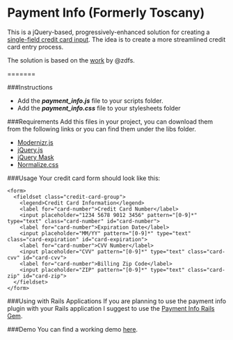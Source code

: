 Payment Info (Formerly Toscany)
===========

This is a jQuery-based, progressively-enhanced solution for creating a [single-field credit card input](http://www.lukew.com/ff/entry.asp?1667). The idea is to create a more streamlined credit card entry process.

The solution is based on the [work](http://zdfs.github.io/toscani/paymentInfo/index.html) by @zdfs.

=======

###Instructions
- Add the _**payment_info.js**_ file to your scripts folder.
- Add the _**payment_info.css**_ file to your stylesheets folder

###Requirements
Add this files in your project, you can download them from the following links or you can find them under the libs folder.

- [Modernizr.js](http://modernizr.com/)
- [jQuery.js](https://jquery.com)
- [jQuery Mask](https://igorescobar.github.io/jQuery-Mask-Plugin/)
- [Normalize.css](https://necolas.github.io/normalize.css/)

###Usage
Your credit card form should look like this:

    <form>
      <fieldset class="credit-card-group">
        <legend>Credit Card Information</legend>
        <label for="card-number">Credit Card Number</label>
        <input placeholder="1234 5678 9012 3456" pattern="[0-9]*" type="text" class="card-number" id="card-number">
        <label for="card-number">Expiration Date</label>
        <input placeholder="MM/YY" pattern="[0-9]*" type="text" class="card-expiration" id="card-expiration">
        <label for="card-number">CVV Number</label>
        <input placeholder="CVV" pattern="[0-9]*" type="text" class="card-cvv" id="card-cvv">
        <label for="card-number">Billing Zip Code</label>
        <input placeholder="ZIP" pattern="[0-9]*" type="text" class="card-zip" id="card-zip">
      </fieldset>
    </form>

###Using with Rails Applications
If you are planning to use the payment info plugin with your Rails application I suggest to use the [Payment Info Rails Gem](http://aromaron.github.io/payment_info_rails/).

###Demo
You can find a working demo [here](http://aromaron.github.io/payment_info_rails/).

